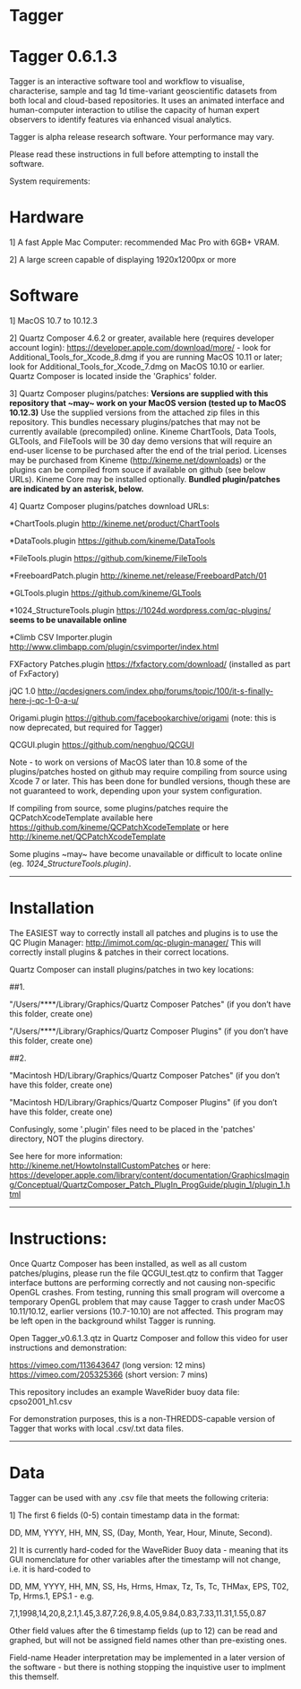 # Tagger

# Tagger 0.6.1.3

Tagger is an interactive software tool and workflow to visualise, characterise, sample and tag 1d time-variant geoscientific datasets from both local and cloud-based repositories. It uses an animated interface and human-computer interaction to utilise the capacity of human expert observers to identify features via enhanced visual analytics. 

Tagger is alpha release research software. Your performance may vary.

Please read these instructions in full before attempting to install the software.

System requirements:

# Hardware

1] A fast Apple Mac Computer: recommended Mac Pro with 6GB+ VRAM.

2] A large screen capable of displaying 1920x1200px or more

# Software

1] MacOS 10.7 to 10.12.3

2] Quartz Composer 4.6.2 or greater, available here (requires developer account login): https://developer.apple.com/download/more/ - look for Additional_Tools_for_Xcode_8.dmg if you are running MacOS 10.11 or later; look for Additional_Tools_for_Xcode_7.dmg on MacOS 10.10 or earlier. Quartz Composer is located inside the 'Graphics' folder.

3] Quartz Composer plugins/patches: 
__Versions are supplied with this repository that ~may~ work on your MacOS version (tested up to MacOS 10.12.3)__
Use the supplied versions from the attached zip files in this repository. This bundles necessary plugins/patches that may not be currently available (precompiled) online. Kineme ChartTools, Data Tools, GLTools, and FileTools will be 30 day demo versions that will require an end-user license to be purchased after the end of the trial period. Licenses may be purchased from Kineme (http://kineme.net/downloads) or the plugins can be compiled from souce if available on github (see below URLs). Kineme Core may be installed optionally. 
 __Bundled plugin/patches are indicated by an asterisk, below.__

4] Quartz Composer plugins/patches download URLs:

  *ChartTools.plugin http://kineme.net/product/ChartTools
  
  *DataTools.plugin https://github.com/kineme/DataTools
  
  *FileTools.plugin https://github.com/kineme/FileTools
  
  *FreeboardPatch.plugin http://kineme.net/release/FreeboardPatch/01

  *GLTools.plugin https://github.com/kineme/GLTools
  
  
  *1024_StructureTools.plugin https://1024d.wordpress.com/qc-plugins/ __seems to be unavailable online__

  *Climb CSV Importer.plugin http://www.climbapp.com/plugin/csvimporter/index.html

  
  FXFactory Patches.plugin https://fxfactory.com/download/ (installed as part of FxFactory)
  
  jQC 1.0 http://qcdesigners.com/index.php/forums/topic/100/it-s-finally-here-j-qc-1-0-a-u/

  Origami.plugin https://github.com/facebookarchive/origami (note: this is now deprecated, but required for Tagger)

  QCGUI.plugin https://github.com/nenghuo/QCGUI

  
Note - to work on versions of MacOS later than 10.8 some of the plugins/patches hosted on github may require compiling from source using Xcode 7 or later. This has been done for bundled versions, though these are not guaranteed to work, depending upon your system configuration.

If compiling from source, some plugins/patches require the QCPatchXcodeTemplate available here https://github.com/kineme/QCPatchXcodeTemplate or here http://kineme.net/QCPatchXcodeTemplate

Some plugins ~may~ have become unavailable or difficult to locate online (eg. _1024_StructureTools.plugin)_.  

________________________________

# Installation

The EASIEST way to correctly install all patches and plugins is to use the QC Plugin Manager: http://imimot.com/qc-plugin-manager/ This will correctly install plugins & patches in their correct locations.

Quartz Composer can install plugins/patches in two key locations:

##1.

"/Users/****/Library/Graphics/Quartz Composer Patches" (if you don’t have this folder, create one)

"/Users/****/Library/Graphics/Quartz Composer Plugins" (if you don’t have this folder, create one)

##2.

"Macintosh HD/Library/Graphics/Quartz Composer Patches" (if you don’t have this folder, create one)

"Macintosh HD/Library/Graphics/Quartz Composer Plugins" (if you don’t have this folder, create one)

Confusingly, some '.plugin' files need to be placed in the 'patches' directory, NOT the plugins directory.

See here for more information: http://kineme.net/HowtoInstallCustomPatches or here: https://developer.apple.com/library/content/documentation/GraphicsImaging/Conceptual/QuartzComposer_Patch_PlugIn_ProgGuide/plugin_1/plugin_1.html


_________________________________

# Instructions:

Once Quartz Composer has been installed, as well as all custom patches/plugins, please run the file QCGUI_test.qtz to confirm that Tagger interface buttons are performing correctly and not causing non-specific OpenGL crashes. From testing, running this small program will overcome a temporary OpenGL problem that may cause Tagger to crash under MacOS 10.11/10.12, earlier versions (10.7-10.10) are not affected. This program may be left open in the background whilst Tagger is running.

Open Tagger_v0.6.1.3.qtz in Quartz Composer and follow this video for user instructions and demonstration:

https://vimeo.com/113643647 (long version: 12 mins)
https://vimeo.com/205325366 (short version: 7 mins)

This repository includes an example WaveRider buoy data file: cpso2001_h1.csv 

For demonstration purposes, this is a non-THREDDS-capable version of Tagger that works with local .csv/.txt data files.

_________________________________

# Data

Tagger can be used with any .csv file that meets the following criteria:

1] The first 6 fields (0-5) contain timestamp data in the format:

DD, MM, YYYY, HH, MN, SS, (Day, Month, Year, Hour, Minute, Second). 

2] It is currently hard-coded for the WaveRider Buoy data - meaning that its GUI nomenclature for other variables after the timestamp will not change, i.e. it is hard-coded to

DD, MM, YYYY, HH, MN, SS, Hs, Hrms, Hmax, Tz, Ts, Tc, THMax, EPS, T02, Tp, Hrms.1, EPS.1 - e.g.

7,1,1998,14,20,8,2.1,1.45,3.87,7.26,9.8,4.05,9.84,0.83,7.33,11.31,1.55,0.87

Other field values after the 6 timestamp fields (up to 12) can be read and graphed, but will not be assigned field names other than pre-existing ones.

Field-name Header interpretation may be implemented in a later version of the software - but there is nothing stopping the inquistive user to implment this themself.


